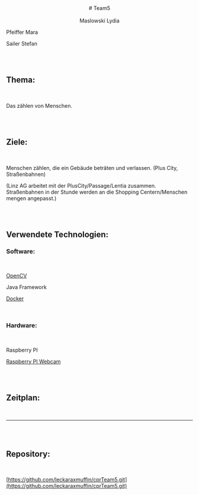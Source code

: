 <center> # Team5 </center>

<br>

<center> Maslowski Lydia </center>

Pfeiffer Mara

Sailer Stefan

<br>

<br>

## Thema:

<br>

Das zählen von Menschen.

<br>

<br>

## Ziele:

<br>

Menschen zählen, die ein Gebäude beträten und verlassen. (Plus City, Straßenbahnen)

(Linz AG arbeitet mit der PlusCity/Passage/Lentia zusammen. Straßenbahnen in der Stunde werden an die Shopping Centern/Menschen mengen angepasst.)

<br>

<br>

## Verwendete Technologien:

### Software:

<br>

[OpenCV](https://opencv.org/)

Java Framework

[Docker](www.docker.com)

<br>

### Hardware:

<br>

Raspberry PI

[Raspberry PI Webcam](https://at.rs-online.com/web/p/raspberry-pi-kameras/9132664/)

<br>

<br>

## Zeitplan:

<br>

-----

<br>

<br>

## Repository:

<br>

[https://github.com/leckaraxmuffin/cprTeam5.git](https://github.com/leckaraxmuffin/cprTeam5.git)

<br>

<br>
